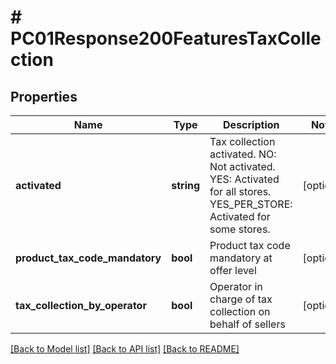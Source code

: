 # # PC01Response200FeaturesTaxCollection

## Properties

Name | Type | Description | Notes
------------ | ------------- | ------------- | -------------
**activated** | **string** | Tax collection activated. NO: Not activated. YES: Activated for all stores. YES_PER_STORE: Activated for some stores. | [optional]
**product_tax_code_mandatory** | **bool** | Product tax code mandatory at offer level | [optional]
**tax_collection_by_operator** | **bool** | Operator in charge of tax collection on behalf of sellers | [optional]

[[Back to Model list]](../../README.md#models) [[Back to API list]](../../README.md#endpoints) [[Back to README]](../../README.md)

